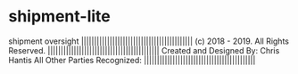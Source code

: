  # shipment-lite
 shipment oversight
|||||||||||||||||||||||||||||||||||||||||||
(c) 2018 - 2019. All Rights Reserved.
|||||||||||||||||||||||||||||||||||||||||||
Created and Designed By: Chris Hantis
All Other Parties Recognized:
|||||||||||||||||||||||||||||||||||||||||||
